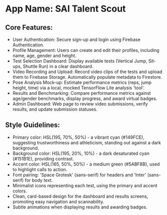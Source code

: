 # **App Name**: SAI Talent Scout

## Core Features:

- User Authentication: Secure sign-up and login using Firebase Authentication.
- Profile Management: Users can create and edit their profiles, including name, age, gender and height.
- Test Selection Dashboard: Display available tests (Vertical Jump, Sit-ups, Shuttle Run) in a clear dashboard.
- Video Recording and Upload: Record video clips of the tests and upload them to Firebase Storage. Automatically populate metadata to Firestore.
- Pose Analysis Mock-up: Estimate performance metrics (reps, jump height, time) via a local, mocked TensorFlow Lite analysis 'tool'.
- Results and Benchmarking: Compare performance metrics against age/gender benchmarks, display progress, and award virtual badges.
- Admin Dashboard: Web page to review video submissions, verify results, and update submission statuses.

## Style Guidelines:

- Primary color: HSL(195, 70%, 50%) - a vibrant cyan (#149FCE), suggesting trustworthiness and athleticism, standing out against a dark background.
- Background color: HSL(195, 20%, 10%) - a dark desaturated cyan (#151B1E), providing contrast.
- Accent color: HSL(165, 50%, 50%) - a medium green (#5ABF8B), used to highlight calls to action.
- Font pairing: 'Space Grotesk' (sans-serif) for headers and 'Inter' (sans-serif) for body text.
- Minimalist icons representing each test, using the primary and accent colors.
- Clean, card-based design for the dashboard and results screens, promoting easy navigation and scannability.
- Subtle animations when displaying results and awarding badges.